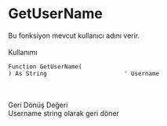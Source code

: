 # GetUserName

Bu fonksiyon mevcut kullanıcı adını verir.\
\
Kullanımı

```
Function GetUserName(
) As String                      ' Username
```

\
\
Geri Dönüş Değeri\
Username string olarak geri döner
